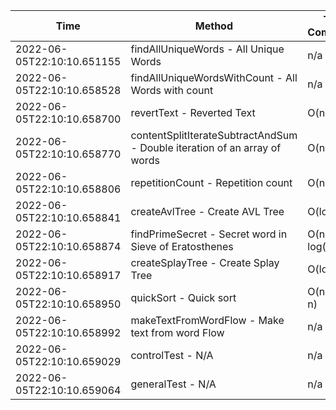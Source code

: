 | Time | Method | Time Complexity | Space Complexity | Repetitions | Java Duration | Kotlin Duration | Machine |
|---|---|---|---|---|---|---|---|
| 2022-06-05T22:10:10.651155 | findAllUniqueWords - All Unique Words | n/a | n/a | 10000 | 3342 | 2821 | Prototype |
| 2022-06-05T22:10:10.658528 | findAllUniqueWordsWithCount - All Words with count | n/a | n/a | 10000 | 1840 | 1205 | Prototype |
| 2022-06-05T22:10:10.658700 | revertText - Reverted Text | O(n) | O(1) | 10000 | 523 | 378 | Prototype |
| 2022-06-05T22:10:10.658770 | contentSplitIterateSubtractAndSum - Double iteration of an array of words | O(n^2) | O(1) | 10000 | 474 | 2759 | Prototype |
| 2022-06-05T22:10:10.658806 | repetitionCount - Repetition count | O(n^2) | O(n) | 10000 | 3232 | 2969 | Prototype |
| 2022-06-05T22:10:10.658841 | createAvlTree - Create AVL Tree | O(log n) | O(n) | 10000 | 365 | 535 | Prototype |
| 2022-06-05T22:10:10.658874 | findPrimeSecret - Secret word in Sieve of Eratosthenes | O(n * log(log n)) | O(n) | 10000 | 832 | 719 | Prototype |
| 2022-06-05T22:10:10.658917 | createSplayTree - Create Splay Tree | O(log n) | O(n) | 10000 | 407 | 521 | Prototype |
| 2022-06-05T22:10:10.658950 | quickSort - Quick sort | O(n * log n) | O(log n) | 10000 | 1458 | 2862 | Prototype |
| 2022-06-05T22:10:10.658992 | makeTextFromWordFlow - Make text from word Flow | n/a | n/a | 10000 | 815 | 764 | Prototype |
| 2022-06-05T22:10:10.659029 | controlTest - N/A | n/a | n/a | 10000 | 987 | 528 | Prototype |
| 2022-06-05T22:10:10.659064 | generalTest - N/A | n/a | n/a | 10000 | 233 | 149 | Prototype |
